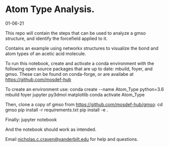 # Atom Type Analysis.
01-06-21

This repo will contain the steps that can be used to analyze a gmso structure, and identify the forcefield applied to it.

Contains an example using networkx structures to visualize the bond and atom types of an acetic acid molecule.

To run this notebook, create and activate a conda environment with the following open source packages that are up to date:
mbuild, foyer, and gmso.
These can be found on conda-forge, or are availabe at https://github.com/mosdef-hub

To create an environment use:
conda create --name Atom_Type python=3.6 mbuild foyer jupyter py3dmol matplotlib
conda activate Atom_Type

Then, clone a copy of gmso from https://github.com/mosdef-hub/gmso:
cd gmso
pip install -r requirements.txt
pip install -e .

Finally:
jupyter notebook

And the notebook should work as intended.

Email nicholas.c.craven@vanderbilt.edu for help and questions.
